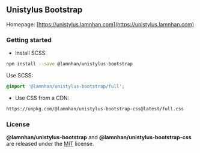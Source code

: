 ## Unistylus Bootstrap

Homepage: [https://unistylus.lamnhan.com](https://unistylus.lamnhan.com)

### Getting started

- Install SCSS:

```sh
npm install --save @lamnhan/unistylus-bootstrap
```

Use SCSS:

```scss
@import '@lamnhan/unistylus-bootstrap/full';
```

- Use CSS from a CDN:

```html
https://unpkg.com/@lamnhan/unistylus-bootstrap-css@latest/full.css
```

### License

**@lamnhan/unistylus-bootstrap** and **@lamnhan/unistylus-bootstrap-css** are released under the [MIT](https://github.com/lamnhan/unistylus-bootstrap/blob/master/LICENSE) license.
